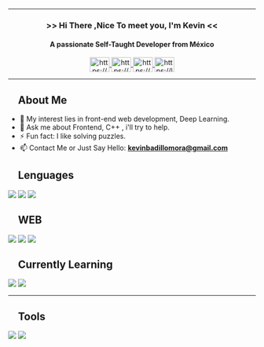 ----

<div align =" center">
  <h3 title="present"> >> Hi There ,Nice To meet you, I'm Kevin << </h3>
  <h4 title="description"> A passionate Self-Taught Developer from México </h4>
  <a href="https://codepen.io/kevinhgx" target="blank">
    <img align="center" src="https://raw.githubusercontent.com/rahuldkjain/github-profile-readme-generator/master/src/images/icons/Social/codepen.svg"                          alt="https://codepen.io/your-work/" height="30" width="40" />
  </a>
  <a href="https://www.youtube.com/channel/UCWum2bBqzFHcX_lV_UCJdgg" target="blank">
    <img align="center" src="https://raw.githubusercontent.com/rahuldkjain/github-profile-readme-generator/master/src/images/icons/Social/youtube.svg"                       alt="https://www.youtube.com/channel/ucwum2bbqzfhcx_lv_ucjdgg" height="30" width="40" />
  </a>
  <a href="https://www.hackerrank.com/crackersystemkb?hr_r=1" target="blank">
    <img align="center" src="https://raw.githubusercontent.com/rahuldkjain/github-profile-readme-generator/master/src/images/icons/Social/hackerrank.svg"                     alt="https://www.hackerrank.com/crackersystemkb?hr_r=1" height="30" width="40" />
  </a>
  <a href="https://leetcode.com/KevinHGX/" target="blank">
    <img align="center" src="https://raw.githubusercontent.com/rahuldkjain/github-profile-readme-generator/master/src/images/icons/Social/leet-code.svg"                       alt="https://leetcode.com/kevinhgx/" height="30" width="40" />
  </a>
 </div>

----
<!--
<img src = "https://64.media.tumblr.com/84d78c278173efc1a647b5411cd194a7/tumblr_ml065uoVDr1rf78nfo1_400.gifv" align="right" >
-->

## <img src="https://raw.githubusercontent.com/SamHerbert/SVG-Loaders/5deed925369e57e9c58ba576ce303466984db501/svg-loaders/bars.svg" width = 15px>  About Me 

- 🤔 My interest lies in front-end web development, Deep Learning.
- 💬 Ask me about Frontend, C++ , i'll try to help.
- ⚡ Fun fact: I like solving puzzles.
- 📫 Contact Me or Just Say Hello: **kevinbadillomora@gmail.com**

## <img src="https://raw.githubusercontent.com/SamHerbert/SVG-Loaders/5deed925369e57e9c58ba576ce303466984db501/svg-loaders/bars.svg" width = 15px>  Lenguages
<div align = "left">
 <img src="https://img.shields.io/badge/C%2B%2B-00599C?style=for-the-badge&logo=c%2B%2B&logoColor=white" />
 <img src="https://img.shields.io/badge/C-00599C?style=for-the-badge&logo=c&logoColor=white" />
 <img src="https://img.shields.io/badge/JavaScript-323330?style=for-the-badge&logo=javascript&logoColor=F7DF1E" />
</div>

## <img src="https://raw.githubusercontent.com/SamHerbert/SVG-Loaders/5deed925369e57e9c58ba576ce303466984db501/svg-loaders/bars.svg" width = 15px>  WEB
<div>
  <img src="https://img.shields.io/badge/HTML5-E34F26?style=for-the-badge&logo=html5&logoColor=white" />
 <img src="https://img.shields.io/badge/CSS3-1572B6?style=for-the-badge&logo=css3&logoColor=white" /> 
 <img src="https://img.shields.io/badge/Sass-CC6699?style=for-the-badge&logo=sass&logoColor=white" />
</div>
    
## <img src="https://raw.githubusercontent.com/SamHerbert/SVG-Loaders/5deed925369e57e9c58ba576ce303466984db501/svg-loaders/bars.svg" width = 15px> Currently Learning 
   <div align = "left">
    <img src="https://img.shields.io/badge/Rust-FFF?style=for-the-badge&logo=rust&logoColor=black" /> 
    <img src="https://img.shields.io/badge/React-20232A?style=for-the-badge&logo=react&logoColor=61DAFB" />
  </div>

----

## <img src="https://raw.githubusercontent.com/SamHerbert/SVG-Loaders/5deed925369e57e9c58ba576ce303466984db501/svg-loaders/bars.svg" width = 15px>  Tools
<div align = "left">
    <img src="https://img.shields.io/badge/NeoVim-%2357A143.svg?&style=for-the-badge&logo=neovim&logoColor=white" />
    <img src="https://img.shields.io/badge/sublime_text-%23575757.svg?&style=for-the-badge&logo=sublime-text&logoColor=important" />
</div>




